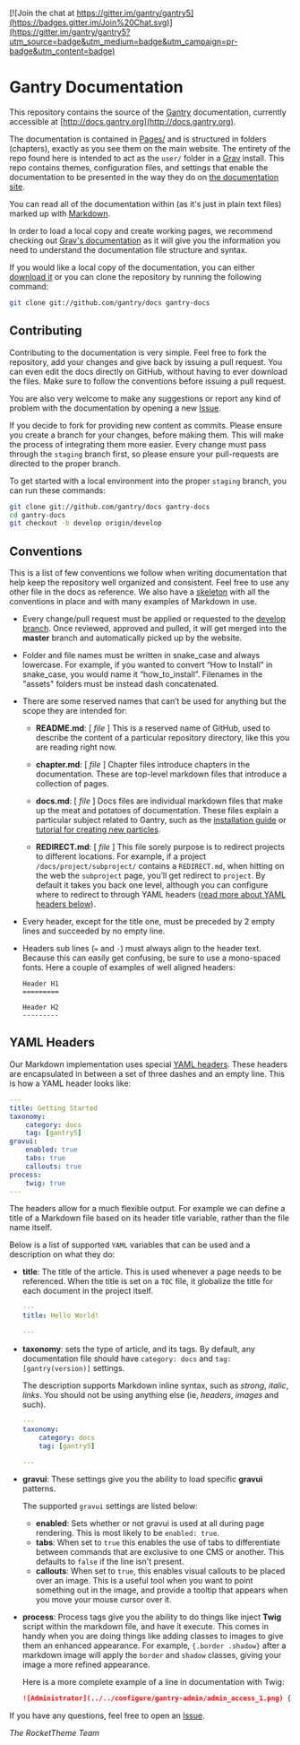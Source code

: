 [![Join the chat at https://gitter.im/gantry/gantry5](https://badges.gitter.im/Join%20Chat.svg)](https://gitter.im/gantry/gantry5?utm_source=badge&utm_medium=badge&utm_campaign=pr-badge&utm_content=badge)

# Gantry Documentation

This repository contains the source of the [Gantry](https://github.com/gantry/gantry5) documentation, currently accessible at [http://docs.gantry.org](http://docs.gantry.org).

The documentation is contained in [Pages/](Pages) and is structured in folders (chapters), exactly as you see them on the main website. The entirety of the repo found here is intended to act as the `user/` folder in a [Grav](http://getgrav.org) install. This repo contains themes, configuration files, and settings that enable the documentation to be presented in the way they do on [the documentation site](http://docs.gantry.org).

You can read all of the documentation within (as it's just in plain text files) marked up with [Markdown](http://daringfireball.net/projects/markdown/).

In order to load a local copy and create working pages, we recommend checking out [Grav's documentation](http://learn.getgrav.org/) as it will give you the information you need to understand the documentation file structure and syntax.

If you would like a local copy of the documentation, you can either [download it](https://github.com/gantry/docs/archive/master.zip) or you can clone the repository by running the following command:

~~~ .bash
git clone git://github.com/gantry/docs gantry-docs
~~~


Contributing
------------
Contributing to the documentation is very simple. Feel free to fork the repository, add your changes and give back by issuing a pull request. You can even edit the docs directly on GitHub, without having to ever download the files. Make sure to follow the conventions before issuing a pull request.

You are also very welcome to make any suggestions or report any kind of problem with the documentation by opening a new [Issue](https://github.com/gantry/docs/issues/new).

If you decide to fork for providing new content as commits. Please ensure you create a branch for your changes, before making them. This will make the process of integrating them more easier. Every change must pass through the `staging` branch first, so please ensure your pull-requests are directed to the proper branch.

To get started with a local environment into the proper `staging` branch, you can run these commands:

~~~ .bash
git clone git://github.com/gantry/docs gantry-docs
cd gantry-docs
git checkout -b develop origin/develop
~~~


Conventions
-----------

This is a list of few conventions we follow when writing documentation that help keep the repository well organized and consistent. Feel free to use any other file in the docs as reference. We also have a [skeleton](Skeleton.md) with all the conventions in place and with many examples of Markdown in use.

* Every change/pull request must be applied or requested to the [develop branch](https://github.com/gantry/docs/tree/develop). Once reviewed, approved and pulled, it will get merged into the **master** branch and automatically picked up by the website.

* Folder and file names must be written in snake_case and always lowercase. For example, if you wanted to convert “How to Install” in snake_case, you would name it “how_to_install”. Filenames in the "assets" folders must be instead dash concatenated.

* There are some reserved names that can’t be used for anything but the scope they are intended for:

    * **README.md**: [ _file_ ] This is a reserved name of GitHub, used to describe the content of a particular repository directory, like this you are reading right now.

    * **chapter.md**: [ _file_ ] Chapter files introduce chapters in the documentation. These are top-level markdown files that introduce a collection of pages.

    * **docs.md**: [ _file_ ] Docs files are individual markdown files that make up the meat and potatoes of documentation. These files explain a particular subject related to Gantry, such as the [installation guide](pages/01.gantry5/02.basics/03.installation/docs.md) or [tutorial for creating new particles](pages/01.gantry5/06.advanced/01.creating-a-new-particle/docs.md).

    * **REDIRECT.md**: [ _file_ ] This file sorely purpose is to redirect projects to different locations. For example, if a project `/docs/project/subproject/` contains a `REDIRECT.md`, when hitting on the web the `subproject` page, you’ll get redirect to `project`. By default it takes you back one level, although you can configure where to redirect to through YAML headers ([read more about YAML headers below](#yaml-headers)).

* Every header, except for the title one, must be preceded by 2 empty lines and succeeded by no empty line.

* Headers sub lines (`=` and `-`) must always align to the header text. Because this can easily get confusing, be sure to use a mono-spaced fonts. Here a couple of examples of well aligned headers:

    ~~~
    Header H1
    =========

    Header H2
    ---------
    ~~~


YAML Headers
------------

Our Markdown implementation uses special [YAML headers](http://www.yaml.org/spec/1.2/spec.html). These headers are encapsulated in between a set of three dashes and an empty line. This is how a YAML header looks like:

```yaml
---
title: Getting Started
taxonomy:
    category: docs
    tag: [gantry5]
gravui:
    enabled: true
    tabs: true
    callouts: true
process:
    twig: true
---
```

The headers allow for a much flexible output. For example we can define a title of a Markdown file based on its header title variable, rather than the file name itself.

Below is a list of supported `YAML` variables that can be used and a description on what they do:

* **title**: The title of the article. This is used whenever a page needs to be referenced. When the title is set on a `TOC` file, it globalize the title for each document in the project itself.

    ```yaml
    ---
    title: Hello World!

    ---
    ```

* **taxonomy**: sets the type of article, and its tags. By default, any documentation file should have `category: docs` and `tag: [gantry(version)]` settings.

    The description supports Markdown inline syntax, such as _strong_, _italic_, _links_. You should not be using anything else (ie, _headers_, _images_ and such).

    ```yaml
    ---
    taxonomy:
        category: docs
        tag: [gantry5]

    ---
    ```


* **gravui**: These settings give you the ability to load specific **gravui** patterns. 

   The supported `gravui` settings are listed below:
   * **enabled**: Sets whether or not gravui is used at all during page rendering. This is most likely to be `enabled: true`.
   * **tabs**: When set to `true` this enables the use of tabs to differentiate between commands that are exclusive to one CMS or another. This defaults to `false` if the line isn't present.
   * **callouts**: When set to `true`, this enables visual callouts to be placed over an image. This is a useful tool when you want to point something out in the image, and provide a tooltip that appears when you move your mouse cursor over it.

* **process**: Process tags give you the ability to do things like inject **Twig** script within the markdown file, and have it execute. This comes in handy when you are doing things like adding classes to images to give them an enhanced appearance. For example, `{.border .shadow}` after a markdown image will apply the `border` and `shadow` classes, giving your image a more refined appearance.
    
    Here is a more complete example of a line in documentation with Twig:

    ```markdown
    ![Administrator](../../configure/gantry-admin/admin_access_1.png) {.border .shadow}
    ```

If you have any questions, feel free to open an [Issue](https://github.com/gantry/docs/issues/new).

_The RocketTheme Team_
